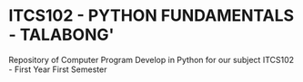# ITCS102 - PYTHON FUNDAMENTALS - TALABONG'
Repository of Computer Program Develop in Python for our subject ITCS102 - First Year First Semester
